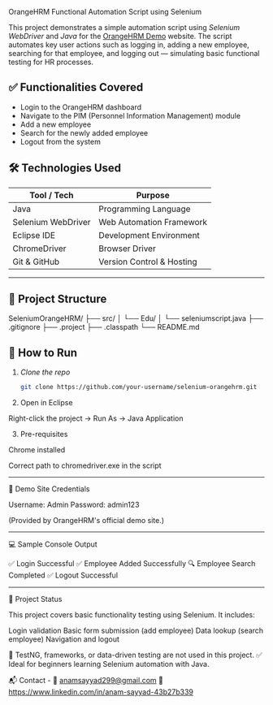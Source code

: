 OrangeHRM Functional Automation Script using Selenium

This project demonstrates a simple automation script using *Selenium WebDriver* and *Java* for the [OrangeHRM Demo](https://opensource-demo.orangehrmlive.com/) website.
The script automates key user actions such as logging in, adding a new employee, searching for that employee, and logging out — simulating basic functional testing for HR processes.

## ✅ Functionalities Covered

- Login to the OrangeHRM dashboard  
- Navigate to the PIM (Personnel Information Management) module  
- Add a new employee  
- Search for the newly added employee  
- Logout from the system  

## 🛠️ Technologies Used

| Tool / Tech       | Purpose                        |
|------------------|---------------------------------|
| Java             | Programming Language            |
| Selenium WebDriver | Web Automation Framework      |
| Eclipse IDE      | Development Environment         |
| ChromeDriver     | Browser Driver                  |
| Git & GitHub     | Version Control & Hosting       |

---

## 📂 Project Structure

SeleniumOrangeHRM/ ├── src/ │   └── Edu/ │       └── seleniumscript.java ├── .gitignore ├── .project ├── .classpath └── README.md


## 🚀 How to Run

1. *Clone the repo*
   ```bash
   git clone https://github.com/your-username/selenium-orangehrm.git

2. Open in Eclipse

Right-click the project → Run As → Java Application

3. Pre-requisites

Chrome installed

Correct path to chromedriver.exe in the script

--------------------------------------------------------------------------------------------------------------------------------------------------------------------------------------------------

🔐 Demo Site Credentials

Username: Admin
Password: admin123

(Provided by OrangeHRM's official demo site.)

------------------------------------------------------------------------------------------------------------------------------------------------------------------------------------------------

💻 Sample Console Output

✅ Login Successful
✅ Employee Added Successfully
🔍 Employee Search Completed
✅ Logout Successful

-------------------------------------------------------------------------------------------------------------------------------------------------------------------------------------------------

📌 Project Status

This project covers basic functionality testing using Selenium.
It includes:

Login validation
Basic form submission (add employee)
Data lookup (search employee)
Navigation and logout


🚫 TestNG, frameworks, or data-driven testing are not used in this project.
✅ Ideal for beginners learning Selenium automation with Java.


📬 Contact -
📧 anamsayyad299@gmail.com
🔗 https://www.linkedin.com/in/anam-sayyad-43b27b339
